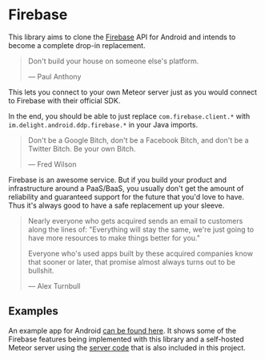 # Firebase

This library aims to clone the [Firebase](https://www.firebase.com/) API for Android and intends to become a complete drop-in replacement.

> Don't build your house on someone else's platform.
>
> — Paul Anthony

This lets you connect to your own Meteor server just as you would connect to Firebase with their official SDK.

In the end, you should be able to just replace `com.firebase.client.*` with `im.delight.android.ddp.firebase.*` in your Java imports.

> Don't be a Google Bitch, don't be a Facebook Bitch, and don't be a Twitter Bitch. Be your own Bitch.
>
> — Fred Wilson

Firebase is an awesome service. But if you build your product and infrastructure around a PaaS/BaaS, you usually don't get the amount of reliability and guaranteed support for the future that you'd love to have. Thus it's always good to have a safe replacement up your sleeve.

> Nearly everyone who gets acquired sends an email to customers along the lines of: "Everything will stay the same, we're just going to have more resources to make things better for you."
>
> Everyone who's used apps built by these acquired companies know that sooner or later, that promise almost always turns out to be bullshit.
>
> — Alex Turnbull

## Examples

An example app for Android [can be found here](Examples/Firebase/). It shows some of the Firebase features being implemented with this library and a self-hosted Meteor server using the [server code](Server/) that is also included in this project.
